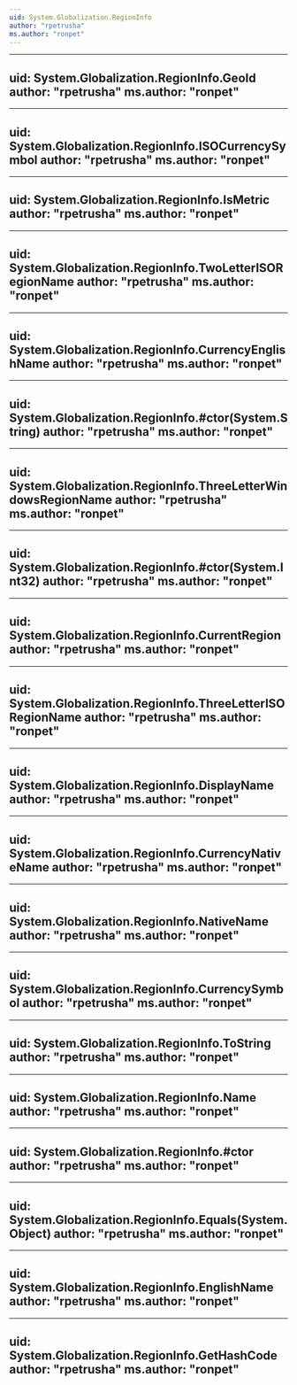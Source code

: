 ```yaml
---
uid: System.Globalization.RegionInfo
author: "rpetrusha"
ms.author: "ronpet"
---
```


---
uid: System.Globalization.RegionInfo.GeoId
author: "rpetrusha"
ms.author: "ronpet"
---

---
uid: System.Globalization.RegionInfo.ISOCurrencySymbol
author: "rpetrusha"
ms.author: "ronpet"
---

---
uid: System.Globalization.RegionInfo.IsMetric
author: "rpetrusha"
ms.author: "ronpet"
---

---
uid: System.Globalization.RegionInfo.TwoLetterISORegionName
author: "rpetrusha"
ms.author: "ronpet"
---

---
uid: System.Globalization.RegionInfo.CurrencyEnglishName
author: "rpetrusha"
ms.author: "ronpet"
---

---
uid: System.Globalization.RegionInfo.#ctor(System.String)
author: "rpetrusha"
ms.author: "ronpet"
---

---
uid: System.Globalization.RegionInfo.ThreeLetterWindowsRegionName
author: "rpetrusha"
ms.author: "ronpet"
---

---
uid: System.Globalization.RegionInfo.#ctor(System.Int32)
author: "rpetrusha"
ms.author: "ronpet"
---

---
uid: System.Globalization.RegionInfo.CurrentRegion
author: "rpetrusha"
ms.author: "ronpet"
---

---
uid: System.Globalization.RegionInfo.ThreeLetterISORegionName
author: "rpetrusha"
ms.author: "ronpet"
---

---
uid: System.Globalization.RegionInfo.DisplayName
author: "rpetrusha"
ms.author: "ronpet"
---

---
uid: System.Globalization.RegionInfo.CurrencyNativeName
author: "rpetrusha"
ms.author: "ronpet"
---

---
uid: System.Globalization.RegionInfo.NativeName
author: "rpetrusha"
ms.author: "ronpet"
---

---
uid: System.Globalization.RegionInfo.CurrencySymbol
author: "rpetrusha"
ms.author: "ronpet"
---

---
uid: System.Globalization.RegionInfo.ToString
author: "rpetrusha"
ms.author: "ronpet"
---

---
uid: System.Globalization.RegionInfo.Name
author: "rpetrusha"
ms.author: "ronpet"
---

---
uid: System.Globalization.RegionInfo.#ctor
author: "rpetrusha"
ms.author: "ronpet"
---

---
uid: System.Globalization.RegionInfo.Equals(System.Object)
author: "rpetrusha"
ms.author: "ronpet"
---

---
uid: System.Globalization.RegionInfo.EnglishName
author: "rpetrusha"
ms.author: "ronpet"
---

---
uid: System.Globalization.RegionInfo.GetHashCode
author: "rpetrusha"
ms.author: "ronpet"
---

